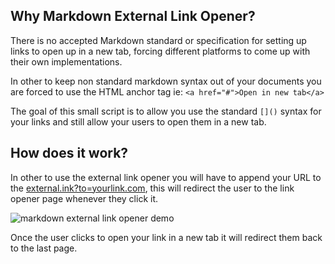 ## Why Markdown External Link Opener?
There is no accepted Markdown standard or specification for setting up links to open up in a new tab, forcing different platforms to come up with their own implementations. 

In other to keep non standard markdown syntax out of your documents you are forced to use the HTML anchor tag ie: `<a href="#">Open in new tab</a>`

The goal of this small script is to allow you use the standard `[]()` syntax for your links and still allow your users to open them in a new tab.

## How does it work?

In other to use the external link opener you will have to append your URL to the [external.ink?to=yourlink.com](https://external.ink?to=yourlink.com), this will redirect the user to the link opener page whenever they click it.

![markdown external link opener demo](https://user-images.githubusercontent.com/8077713/168576147-e4148ecf-7bd7-48b3-9986-a62a06ee8332.gif)

Once the user clicks to open your link in a new tab it will redirect them back to the last page. 

